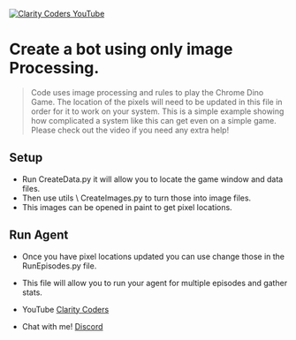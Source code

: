 <a href="https://www.youtube.com/claritycoders" target="_blank"><img src="https://i.imgur.com/sG7xxyc.png" title="Clarity Coders YouTube" /></a>
# Create a bot using only image Processing. 
> Code uses image processing and rules to play the Chrome Dino Game.
> The location of the pixels will need to be updated in this file in order for it to work on your system.
> This is a simple example showing how complicated a system like this can get even on a simple game.
> Please check out the video if you need any extra help! 

## Setup
- Run CreateData.py it will allow you to locate the game window and data files.
- Then use utils \ CreateImages.py to turn those into image files.
- This images can be opened in paint to get pixel locations.

## Run Agent
- Once you have pixel locations updated you can use change those in the RunEpisodes.py file.
- This file will allow you to run your agent for multiple episodes and gather stats.

- YouTube <a href="https://www.youtube.com/claritycoders" target="_blank">Clarity Coders</a>
- Chat with me! <a href="https://discord.gg/cAWW5qq" target="_blank">Discord</a>